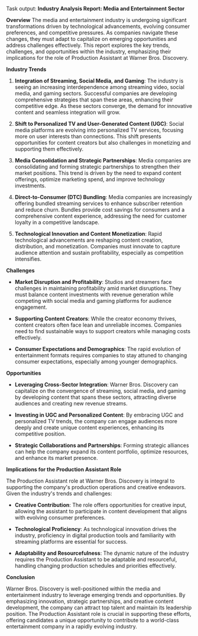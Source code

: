 Task output: **Industry Analysis Report: Media and Entertainment Sector**

**Overview**
The media and entertainment industry is undergoing significant transformations driven by technological advancements, evolving consumer preferences, and competitive pressures. As companies navigate these changes, they must adapt to capitalize on emerging opportunities and address challenges effectively. This report explores the key trends, challenges, and opportunities within the industry, emphasizing their implications for the role of Production Assistant at Warner Bros. Discovery.

**Industry Trends**

1. **Integration of Streaming, Social Media, and Gaming**: The industry is seeing an increasing interdependence among streaming video, social media, and gaming sectors. Successful companies are developing comprehensive strategies that span these areas, enhancing their competitive edge. As these sectors converge, the demand for innovative content and seamless integration will grow.

2. **Shift to Personalized TV and User-Generated Content (UGC)**: Social media platforms are evolving into personalized TV services, focusing more on user interests than connections. This shift presents opportunities for content creators but also challenges in monetizing and supporting them effectively.

3. **Media Consolidation and Strategic Partnerships**: Media companies are consolidating and forming strategic partnerships to strengthen their market positions. This trend is driven by the need to expand content offerings, optimize marketing spend, and improve technology investments.

4. **Direct-to-Consumer (DTC) Bundling**: Media companies are increasingly offering bundled streaming services to enhance subscriber retention and reduce churn. Bundles provide cost savings for consumers and a comprehensive content experience, addressing the need for customer loyalty in a competitive landscape.

5. **Technological Innovation and Content Monetization**: Rapid technological advancements are reshaping content creation, distribution, and monetization. Companies must innovate to capture audience attention and sustain profitability, especially as competition intensifies.

**Challenges**

- **Market Disruption and Profitability**: Studios and streamers face challenges in maintaining profitability amid market disruptions. They must balance content investments with revenue generation while competing with social media and gaming platforms for audience engagement.

- **Supporting Content Creators**: While the creator economy thrives, content creators often face lean and unreliable incomes. Companies need to find sustainable ways to support creators while managing costs effectively.

- **Consumer Expectations and Demographics**: The rapid evolution of entertainment formats requires companies to stay attuned to changing consumer expectations, especially among younger demographics.

**Opportunities**

- **Leveraging Cross-Sector Integration**: Warner Bros. Discovery can capitalize on the convergence of streaming, social media, and gaming by developing content that spans these sectors, attracting diverse audiences and creating new revenue streams.

- **Investing in UGC and Personalized Content**: By embracing UGC and personalized TV trends, the company can engage audiences more deeply and create unique content experiences, enhancing its competitive position.

- **Strategic Collaborations and Partnerships**: Forming strategic alliances can help the company expand its content portfolio, optimize resources, and enhance its market presence.

**Implications for the Production Assistant Role**

The Production Assistant role at Warner Bros. Discovery is integral to supporting the company's production operations and creative endeavors. Given the industry's trends and challenges:

- **Creative Contribution**: The role offers opportunities for creative input, allowing the assistant to participate in content development that aligns with evolving consumer preferences.

- **Technological Proficiency**: As technological innovation drives the industry, proficiency in digital production tools and familiarity with streaming platforms are essential for success.

- **Adaptability and Resourcefulness**: The dynamic nature of the industry requires the Production Assistant to be adaptable and resourceful, handling changing production schedules and priorities effectively.

**Conclusion**

Warner Bros. Discovery is well-positioned within the media and entertainment industry to leverage emerging trends and opportunities. By emphasizing innovation, strategic partnerships, and creative content development, the company can attract top talent and maintain its leadership position. The Production Assistant role is crucial in supporting these efforts, offering candidates a unique opportunity to contribute to a world-class entertainment company in a rapidly evolving industry.
